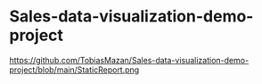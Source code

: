 # Sales-data-visualization-demo-project

https://github.com/TobiasMazan/Sales-data-visualization-demo-project/blob/main/StaticReport.png
